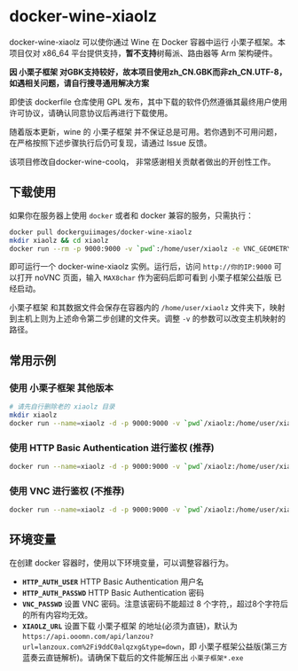 # docker-wine-xiaolz

docker-wine-xiaolz 可以使你通过 Wine 在 Docker 容器中运行 小栗子框架。本项目仅对 x86_64 平台提供支持，**暂不支持**树莓派、路由器等 Arm 架构硬件。

**因 小栗子框架 对GBK支持较好，故本项目使用zh_CN.GBK而非zh_CN.UTF-8，如遇相关问题，请自行搜寻通用解决方案**

即使该 dockerfile 仓库使用 GPL 发布，其中下载的软件仍然遵循其最终用户使用许可协议，请确认同意协议后再进行下载使用。

随着版本更新，wine 的 小栗子框架 并不保证总是可用。若你遇到不可用问题，在严格按照下述步骤执行后仍可复现，请通过 Issue 反馈。

该项目修改自docker-wine-coolq， 非常感谢相关贡献者做出的开创性工作。

## 下载使用

如果你在服务器上使用 `docker` 或者和 docker 兼容的服务，只需执行：

```bash
docker pull dockerguiimages/docker-wine-xiaolz
mkdir xiaolz && cd xiaolz
docker run --rm -p 9000:9000 -v `pwd`:/home/user/xiaolz -e VNC_GEOMETRY="1280x720" dockerguiimages/docker-wine-xiaolz
```

即可运行一个 docker-wine-xiaolz 实例。运行后，访问 `http://你的IP:9000` 可以打开 noVNC 页面，输入 `MAX8char` 作为密码后即可看到 小栗子框架公益版 已经启动。

小栗子框架 和其数据文件会保存在容器内的 `/home/user/xiaolz` 文件夹下，映射到主机上则为上述命令第二步创建的文件夹。调整 `-v` 的参数可以改变主机映射的路径。

## 常用示例

### 使用 小栗子框架 其他版本

```bash
# 请先自行删除老的 xiaolz 目录
mkdir xiaolz
docker run --name=xiaolz -d -p 9000:9000 -v `pwd`/xiaolz:/home/user/xiaolz -e VNC_GEOMETRY="1280x720" -e XIAOLZ_URL="其他版本直链下载地址" dockerguiimages/docker-wine-xiaolz
```

### 使用 HTTP Basic Authentication 进行鉴权 (推荐)

```bash
docker run --name=xiaolz -d -p 9000:9000 -v `pwd`/xiaolz:/home/user/xiaolz -e VNC_GEOMETRY="1280x720" -e VNC_PASSWD="" -e HTTP_AUTH_USER="auth_username" -e HTTP_AUTH_PASSWD="auth_password" dockerguiimages/docker-wine-xiaolz
```

### 使用 VNC 进行鉴权 (不推荐)

```bash
docker run --name=xiaolz -d -p 9000:9000 -v `pwd`/xiaolz:/home/user/xiaolz -e VNC_GEOMETRY="1280x720" -e VNC_PASSWD="12345678" dockerguiimages/docker-wine-xiaolz
```

## 环境变量

在创建 docker 容器时，使用以下环境变量，可以调整容器行为。

* **`HTTP_AUTH_USER`** HTTP Basic Authentication 用户名
* **`HTTP_AUTH_PASSWD`** HTTP Basic Authentication 密码
* **`VNC_PASSWD`** 设置 VNC 密码。注意该密码不能超过 8 个字符,，超过8个字符后的所有内容均无效。
* **`XIAOLZ_URL`** 设置下载 小栗子框架 的地址(必须为直链)，默认为 `https://api.ooomn.com/api/lanzou?url=lanzoux.com%2Fi9ddC0alqzxg&type=down`，即 小栗子框架公益版(第三方蓝奏云直链解析)。请确保下载后的文件能解压出 `小栗子框架*.exe`

